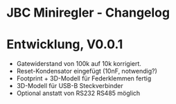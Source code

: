 JBC Miniregler - Changelog
==========================


# Entwicklung, V0.0.1
* Gatewiderstand von 100k auf 10k korrigiert. 
* Reset-Kondensator eingefügt (10nF, notwendig?)
* Footprint + 3D-Modell für Federklemmen fertig
* 3D-Modell für USB-B Steckverbinder
* Optional anstatt von RS232 RS485 möglich
